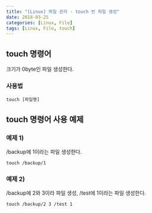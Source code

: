 ```yaml
---
title: "[Linux] 파일 관리 - touch 빈 파일 생성"
date: 2018-03-25
categories: [Linux, File]
tags: [Linux, File, touch]
---
```


## touch 명령어
크기가 0byte인 파일 생성한다.

### 사용법
```
touch [파일명]
```

## touch 명령어 사용 예제
### 예제 1)
/backup에 1이라는 파일 생성한다.
```
touch /backup/1
```

### 예제 2)
/backup에 2와 3이라 파일 생성, /test에 1이라는 파일 생성한다.
```
touch /backup/2 3 /test 1
```